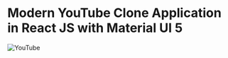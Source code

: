 # Modern YouTube Clone Application in React JS with Material UI 5

![YouTube](https://i.ibb.co/4R5RkmW/Thumbnail-5.png)

 